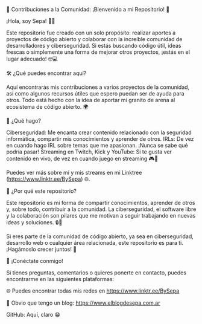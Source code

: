 🚀 Contribuciones a la Comunidad: ¡Bienvenido a mi Repositorio! 🚀

¡Hola, soy Sepa! 👋🏼

Este repositorio fue creado con un solo propósito: realizar aportes a proyectos de código abierto y colaborar con la increíble comunidad de desarrolladores y ciberseguridad. Si estás buscando código útil, ideas frescas o simplemente una forma de mejorar otros proyectos, ¡estás en el lugar adecuado! 🤓💻

🛠 ¿Qué puedes encontrar aquí?

Aquí encontrarás mis contribuciones a varios proyectos de la comunidad, así como algunos recursos útiles que espero puedan ser de ayuda para otros. Todo está hecho con la idea de aportar mi granito de arena al ecosistema de código abierto. 🌍

🧰 ¿Qué hago?

Ciberseguridad: Me encanta crear contenido relacionado con la seguridad informática, compartir mis conocimientos y aprender de otros.
IRLs: De vez en cuando hago IRL sobre temas que me apasionan. ¡Nunca se sabe qué podría pasar!
Streaming en Twitch, Kick y YouTube: Si te gusta ver contenido en vivo, de vez en cuando juego en streaming 🎮📡

Puedes ver más sobre mí y mis streams en mi Linktree (https://www.linktr.ee/BySepa) 🌐.

🎯 ¿Por qué este repositorio?

Este repositorio es mi forma de compartir conocimientos, aprender de otros y, sobre todo, contribuir a la comunidad. La ciberseguridad, el software libre y la colaboración son pilares que me motivan a seguir trabajando en nuevas ideas y soluciones. 🔒🚀

Si eres parte de la comunidad de código abierto, ya sea en ciberseguridad, desarrollo web o cualquier área relacionada, este repositorio es para ti. ¡Hagámoslo crecer juntos! 🌱

📢 ¡Conéctate conmigo!

Si tienes preguntas, comentarios o quieres ponerte en contacto, puedes encontrarme en las siguientes plataformas:

🌐 Puedes encontrar todas mis redes en https://www.linktr.ee/BySepa

📜 Obvio que tengo un blog: https://www.elblogdesepa.com.ar

GitHub: Aquí, claro 😁
